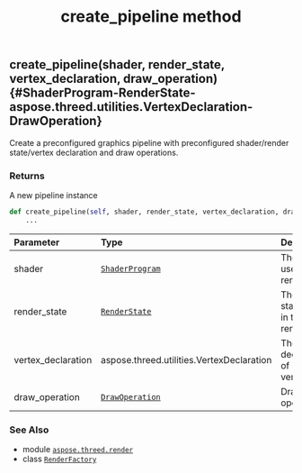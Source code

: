 ﻿---
title: create_pipeline method
second_title: Aspose.3D for Python via .NET API References
description: 
type: docs
weight: 50
url: /python-net/aspose.threed.render/renderfactory/create_pipeline/
is_root: false
---

## create_pipeline(shader, render_state, vertex_declaration, draw_operation) {#ShaderProgram-RenderState-aspose.threed.utilities.VertexDeclaration-DrawOperation}

Create a preconfigured graphics pipeline with preconfigured shader/render state/vertex declaration and draw operations.


### Returns 


A new pipeline instance


```python
def create_pipeline(self, shader, render_state, vertex_declaration, draw_operation):
    ...
```


| Parameter | Type | Description |
| :- | :- | :- |
| shader | [`ShaderProgram`](/3d/python-net/aspose.threed.render/shaderprogram) | The shader used in the rendering |
| render_state | [`RenderState`](/3d/python-net/aspose.threed.render/renderstate) | The render state used in the rendering |
| vertex_declaration | aspose.threed.utilities.VertexDeclaration | The vertex declaration of input vertex data |
| draw_operation | [`DrawOperation`](/3d/python-net/aspose.threed.render/drawoperation) | Draw operation |



### See Also
* module [`aspose.threed.render`](../../)
* class [`RenderFactory`](/3d/python-net/aspose.threed.render/renderfactory)
